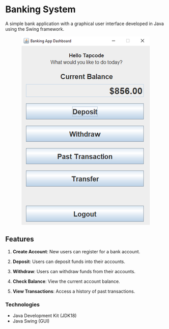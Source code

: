 # Banking System

A simple bank application with a graphical user interface developed in Java using the Swing framework.

<p align="center">
  <img src="https://github.com/curadProgrammer/BankAppJava/blob/main/Screenshot_16.png" alt="Bank System Screenshot">
</p>

## Features

1. **Create Account**: New users can register for a bank account.

2. **Deposit**: Users can deposit funds into their accounts.

3. **Withdraw**: Users can withdraw funds from their accounts.

4. **Check Balance**: View the current account balance.

5. **View Transactions**: Access a history of past transactions.


### Technologies

- Java Development Kit (JDK18)
- Java Swing (GUI)
